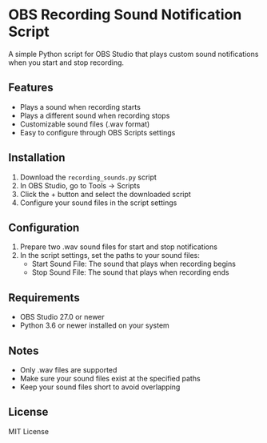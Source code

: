 # OBS Recording Sound Notification Script

A simple Python script for OBS Studio that plays custom sound notifications when you start and stop recording.

## Features
- Plays a sound when recording starts
- Plays a different sound when recording stops
- Customizable sound files (.wav format)
- Easy to configure through OBS Scripts settings

## Installation
1. Download the `recording_sounds.py` script
2. In OBS Studio, go to Tools -> Scripts
3. Click the + button and select the downloaded script
4. Configure your sound files in the script settings

## Configuration
1. Prepare two .wav sound files for start and stop notifications
2. In the script settings, set the paths to your sound files:
   - Start Sound File: The sound that plays when recording begins
   - Stop Sound File: The sound that plays when recording ends

## Requirements
- OBS Studio 27.0 or newer
- Python 3.6 or newer installed on your system

## Notes
- Only .wav files are supported
- Make sure your sound files exist at the specified paths
- Keep your sound files short to avoid overlapping

## License
MIT License
